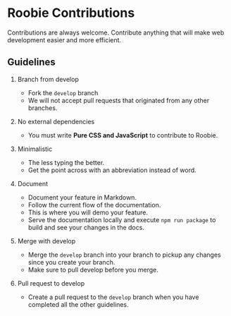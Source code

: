 # Roobie Contributions
Contributions are always welcome.  Contribute anything that will make web development easier and more efficient.

## Guidelines
1. Branch from develop
   - Fork the `develop` branch
   - We will not accept pull requests that originated from any other branches.

2. No external dependencies
   - You must write **Pure CSS and JavaScript** to contribute to Roobie.

3. Minimalistic
   - The less typing the better.
   - Get the point across with an abbreviation instead of word.

4. Document
   - Document your feature in Markdown.
   - Follow the current flow of the documentation.
   - This is where you will demo your feature.
   - Serve the documentation locally and execute `npm run package` to build and see your changes in the docs.

5. Merge with develop
   - Merge the `develop` branch into your branch to pickup any changes since you create your branch.
   - Make sure to pull develop before you merge.

6. Pull request to develop
   - Create a pull request to the `develop` branch when you have completed all the other guidelines.

